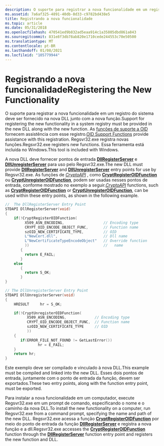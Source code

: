 ```yaml
---
description: O suporte para registrar a nova funcionalidade em um registro do sistema deve ser fornecido na nova DLL junto com a nova função.
ms.assetid: 7a6af325-4891-40db-8d33-c9782bd438e5
title: Registrando a nova funcionalidade
ms.topic: article
ms.date: 05/31/2018
ms.openlocfilehash: 470541ed9b832ad5eaa914c1a35805dbd861a843
ms.sourcegitcommit: 831e8f3db78ab820e1710cede244553c70e50500
ms.translationtype: MT
ms.contentlocale: pt-BR
ms.lasthandoff: 01/08/2021
ms.locfileid: "105779944"
---
```

# <a name="registering-the-new-functionality"></a><span data-ttu-id="91caa-103">Registrando a nova funcionalidade</span><span class="sxs-lookup"><span data-stu-id="91caa-103">Registering the New Functionality</span></span>

<span data-ttu-id="91caa-104">O suporte para registrar a nova funcionalidade em um registro do sistema deve ser fornecido na nova DLL junto com a nova função.</span><span class="sxs-lookup"><span data-stu-id="91caa-104">Support for registering the new functionality in a system registry must be provided in the new DLL along with the new function.</span></span> <span data-ttu-id="91caa-105">As [funções de suporte a OID](cryptography-functions.md) fornecem assistência com esse registro.</span><span class="sxs-lookup"><span data-stu-id="91caa-105">[OID Support Functions](cryptography-functions.md) provide assistance with this registration.</span></span> <span data-ttu-id="91caa-106">Regsvr32.exe registra novas funções.</span><span class="sxs-lookup"><span data-stu-id="91caa-106">Regsvr32.exe registers new functions.</span></span> <span data-ttu-id="91caa-107">Essa ferramenta está incluída no Windows.</span><span class="sxs-lookup"><span data-stu-id="91caa-107">This tool is included with Windows.</span></span>

<span data-ttu-id="91caa-108">A nova DLL deve fornecer pontos de entrada [**DllRegisterServer**](/windows/win32/api/olectl/nf-olectl-dllregisterserver) e [**DllUnregisterServer**](/windows/win32/api/olectl/nf-olectl-dllunregisterserver) para uso pelo Regsvr32.exe.</span><span class="sxs-lookup"><span data-stu-id="91caa-108">The new DLL must provide [**DllRegisterServer**](/windows/win32/api/olectl/nf-olectl-dllregisterserver) and [**DllUnregisterServer**](/windows/win32/api/olectl/nf-olectl-dllunregisterserver) entry points for use by Regsvr32.exe.</span></span> <span data-ttu-id="91caa-109">As funções de [*CryptoAPI*](../secgloss/c-gly.md) , como [**CryptRegisterOIDFunction**](/windows/desktop/api/Wincrypt/nf-wincrypt-cryptregisteroidfunction) ou [**CryptUnregisterOIDFunction**](/windows/desktop/api/Wincrypt/nf-wincrypt-cryptunregisteroidfunction), podem ser usadas nesses pontos de entrada, conforme mostrado no exemplo a seguir.</span><span class="sxs-lookup"><span data-stu-id="91caa-109">[*CryptoAPI*](../secgloss/c-gly.md) functions, such as [**CryptRegisterOIDFunction**](/windows/desktop/api/Wincrypt/nf-wincrypt-cryptregisteroidfunction) or [**CryptUnregisterOIDFunction**](/windows/desktop/api/Wincrypt/nf-wincrypt-cryptunregisteroidfunction), can be used within these entry points, as shown in the following example.</span></span>


```C++
//  The DllRegisterServer Entry Point
STDAPI DllRegisterServer(void)
{
    if(!CryptRegisterOIDFunction(
         X509_ASN_ENCODING,                  // Encoding type
         CRYPT_OID_ENCODE_OBJECT_FUNC,       // Function name
         szOID_NEW_CERTIFICATE_TYPE,         // OID
         L"NewCert.dll",                     // Dll name
         L"NewCertificateTypeEncodeObject"   // Override function
         ))                                  //   name
       {
         return E_FAIL;
       }
    else
       {
         return S_OK;
       }
}

// The DllUnregisterServer Entry Point
STDAPI DllUnregisterServer(void)
{
    HRESULT     hr = S_OK;

    if(!CryptUnregisterOIDFunction(
          X509_ASN_ENCODING,             // Encoding type
          CRYPT_OID_ENCODE_OBJECT_FUNC,  // Function name
          szOID_NEW_CERTIFICATE_TYPE     // OID
          ))
    {
       if(ERROR_FILE_NOT_FOUND != GetLastError())
               hr = E_FAIL;
    }
    return hr;
}
```



<span data-ttu-id="91caa-110">Este exemplo deve ser compilado e vinculado à nova DLL.</span><span class="sxs-lookup"><span data-stu-id="91caa-110">This example must be compiled and linked into the new DLL.</span></span> <span data-ttu-id="91caa-111">Esses dois pontos de entrada, juntamente com o ponto de entrada da função, devem ser exportados.</span><span class="sxs-lookup"><span data-stu-id="91caa-111">These two entry points, along with the function entry point, must be exported.</span></span>

<span data-ttu-id="91caa-112">Para instalar a nova funcionalidade em um computador, execute Regsvr32.exe em um prompt de comando, especificando o nome e o caminho da nova DLL.</span><span class="sxs-lookup"><span data-stu-id="91caa-112">To install the new functionality on a computer, run Regsvr32.exe from a command prompt, specifying the name and path of the new DLL.</span></span> <span data-ttu-id="91caa-113">Regsvr32.exe acessa a função [**CryptRegisterOIDFunction**](/windows/desktop/api/Wincrypt/nf-wincrypt-cryptregisteroidfunction) por meio do ponto de entrada da função [**DllRegisterServer**](/previous-versions/windows/desktop/legacy/aa369359(v=vs.85)) e registra a nova função e a dll.</span><span class="sxs-lookup"><span data-stu-id="91caa-113">Regsvr32.exe accesses the [**CryptRegisterOIDFunction**](/windows/desktop/api/Wincrypt/nf-wincrypt-cryptregisteroidfunction) function through the [**DllRegisterServer**](/previous-versions/windows/desktop/legacy/aa369359(v=vs.85)) function entry point and registers the new function and DLL.</span></span>

 

 

